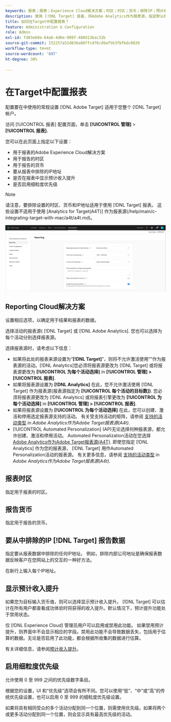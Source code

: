 ```yaml
---
keywords: 报表；报表；Experience Cloud解决方案；时区；时区；货币；排除IP；预计收入提升；收入提升；细粒度优先级；细粒度
description: 使用 [!DNL Target] 或者，将Adobe Analytics作为报表源，指定默认时区和货币格式，添加要从报表中排除的IP地址，等等。
title: 如何在Target中配置报表？
feature: Administration & Configuration
role: Admin
exl-id: fd83e60e-64a6-4d0e-909f-480d13bac32b
source-git-commit: 152257a52d836a88ffcd76cd9af5b3fbfbdc0839
workflow-type: tm+mt
source-wordcount: '697'
ht-degree: 30%

---
```


# 在Target中配置报表

配置要在中使用的常规设置 [!DNL Adobe Target] 适用于您整个 [!DNL Target] 帐户。

访问 [!UICONTROL 报表] 配置页面，单击 **[!UICONTROL 管理]** > **[!UICONTROL 报表].**

您可以在此页面上指定以下设置：

* 用于报表的Adobe Experience Cloud解决方案
* 用于报告的时区
* 用于报告的货币
* 要从报表中排除的IP地址
* 是否在报表中显示预计收入提升
* 是否启用细粒度优先级

>[!NOTE]
>
>请注意，要排除设置的时区、货币和IP地址适用于使用 [!DNL Target] 报表。 这些设置不适用于使用 [Analytics for Target(A4T)] 作为报表源(/help/main/c-integrating-target-with-mac/a4t/a4t.md)。

![报表页面](/help/main/administrating-target/assets/reporting.png)

## Reporting Cloud解决方案

设置相应选项，以确定用于结果和报表的数据。

选择活动的报表源( [!DNL Target] 或 [!DNL Adobe Analytics]. 您也可以选择为每个活动分别选择报表源。

选择报表源时，请考虑以下信息：

* 如果将此处的报表来源设置为“**[!DNL Target]**”，则将不允许激活使用“”作为报表源的活动。[!DNL Analytics]您必须将报表源更改为 [!DNL Target] 或将报表源更改为 **[!UICONTROL 为每个活动选择]** in **[!UICONTROL 管理] > [!UICONTROL 报表]**.
* 如果将报表源设置为 **[!DNL Analytics]** 在此，您不允许激活使用 [!DNL Target] 作为报表源(报表源指定为 **[!UICONTROL 每个活动的目标数])**. 您必须将报表源更改为 [!DNL Analytics] 或将报表引擎更改为 **[!UICONTROL 为每个活动选择]** in **[!UICONTROL 管理] > [!UICONTROL 报表]**.
* 如果将报表源设置为 **[!UICONTROL 为每个活动选择]** 在此，您可以创建、激活和停用选定报表源支持的活动。 有关受支持活动的矩阵，请参阅 [支持的活动类型](/help/main/c-integrating-target-with-mac/a4t/a4t.md#section_F487896214BF4803AF78C552EF1669AA) in *Adobe Analytics作为Adobe Target报表源(A4t)*.
* [!UICONTROL Automated Personalization] (AP)无论选择何种报表源，都允许创建、激活和停用活动。 Automated Personalization活动在您选择 [Adobe Analytics作为Adobe Target报表源(A4T)](/help/main/c-integrating-target-with-mac/a4t/a4t.md). 即使您指定 [!DNL Analytics] 作为您的报表源， [!DNL Target] 用作Automated Personalization活动的报表源。 有关更多信息，请参阅 [支持的活动类型](/help/main/c-integrating-target-with-mac/a4t/a4t.md#section_F487896214BF4803AF78C552EF1669AA) in *Adobe Analytics作为Adobe Target报表源(A4t)*.

## 报表时区

指定用于报表的时区。

## 报告货币

指定用于报告的货币。

## 要从中排除的IP [!DNL Target] 报告数据

指定要从报表数据中排除的任何IP地址。 例如，排除内部公司地址是确保报表数据反映客户在您网站上的交互的一种好方法。

在新行上输入每个IP地址。

## 显示预计收入提升

如果您为目标输入货币值，则可以选择显示预计收入提升。 [!DNL Target] 可以估计在所有用户都查看成功体验时将获得的收入提升。默认情况下，预计提升功能处于禁用状态。

仅 [!DNL Experience Cloud] 管理员用户可以启用或禁用此功能。 如果禁用预计提升，则界面中不会显示相应的字段。禁用此功能不会导致数据丢失，包括用于估算的数据。无论是否启用了此功能，都会根据所收集的数据进行估算。

有关详细信息，请参阅[预计收入提升](/help/main/administrating-target/r-target-account-preferences/estimating-lift-in-revenue.md)。

## 启用细粒度优先级

允许使用 0 至 999 之间的优先级数字条目。

根据您的设置，UI 和“优先级”选项会有所不同。您可以使用“低”、“中”或“高”的传统优先级设置，也可以启用 0 至 999 的细粒度优先级设置。

如果将具有相同受众的多个活动分配到同一个位置，则需使用优先级。如果将两个或更多活动分配到同一个位置，则会显示具有最高优先级的活动。
